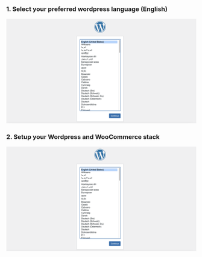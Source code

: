 ### 1. Select your preferred wordpress language (English)

![Image](./assets/lang.png)

### 2. Setup your Wordpress and WooCommerce stack

![Image](./assets/lang.png)
